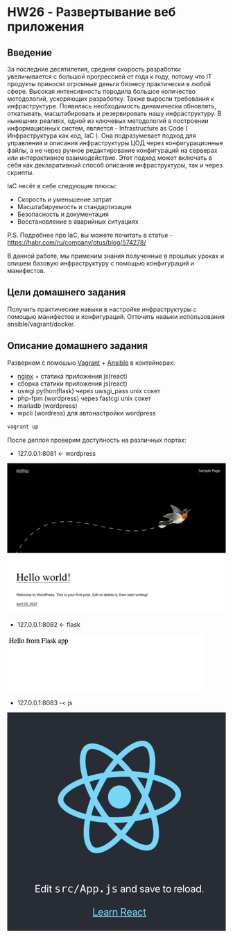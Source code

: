 # HW26 - Развертывание веб приложения

## Введение

За последние десятилетия, средняя скорость разработки увеличивается с большой прогрессией от года к году, потому что IT продукты приносят огромные деньги бизнесу практически в любой сфере. Высокая интенсивность породила большое количество методологий, ускоряющих разработку. Также выросли требования к инфраструктуре. Появилась необходимость динамически обновлять, откатывать, масштабировать и резервировать нашу инфраструктуру. В нынешних реалиях, одной из ключевых методологий в построении информационных систем, является - Infrastructure as Code ( Инфраструктура как код, IaC ). Она подразумевает подход для управления и описания инфраструктуры ЦОД через конфигурационные файлы, а не через ручное редактирование конфигураций на серверах или интерактивное взаимодействие. Этот подход может включать в себя как декларативный способ описания инфраструктуры, так и через скрипты.

IaC несёт в себе следующие плюсы:

- Скорость и уменьшение затрат
- Масштабируемость и стандартизация
- Безопасность и документация
- Восстановление в аварийных ситуациях

P.S. Подробнее про IaC, вы можете почитать в статье - https://habr.com/ru/company/otus/blog/574278/

В данной работе, мы применим знания полученные в прошлых уроках и опишем базовую инфраструктуру с помощью конфигураций и манифестов.

## Цели домашнего задания

Получить практические навыки в настройке инфраструктуры с помощью манифестов и конфигураций. Отточить навыки использования ansible/vagrant/docker.

## Описание домашнего задания

Развернем с помошью [Vagrant](./Vagrantfile) + [Ansible](./prov.yml) в контейнерах:

- [nginx](./project/config/nginx.conf) + статика приложения js(react)
- сборка статики приложения js(react)
- uswgi python(flask) через uwsgi_pass unix сокет
- php-fpm (wordpress) через fastcgi unix сокет
- mariadb (wordpress)
- wpcli (wordress) для автонастройки wordpress

```bash
vagrant up
```

После деплоя проверим доступность на различных портах:

- 127.0.0.1:8081 <- wordpress

![img](./8081.png)

- 127.0.0.1:8082 <- flask

![img](./8082.png)

- 127.0.0.1:8083 -< js

![img](./8083.png)
